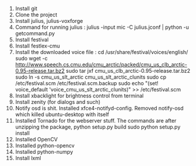 1) Install git
2) Clone the project
3) Install julius, julius-voxforge
4) Command for running julius : julius -input mic -C julius.jconf | python -u getcommand.py
5) Install festival
6) Install festlex-cmu
7) Install the downloaded voice file : 
	cd /usr/share/festival/voices/english/
	sudo wget -c http://www.speech.cs.cmu.edu/cmu_arctic/packed/cmu_us_clb_arctic-0.95-release.tar.bz2
	sudo tar jxf cmu_us_clb_arctic-0.95-release.tar.bz2 
	sudo ln -s cmu_us_slt_arctic cmu_us_slt_arctic_clunits
	sudo cp /etc/festival.scm /etc/festival.scm.backup
	sudo echo "(set! voice_default 'voice_cmu_us_slt_arctic_clunits)" >> /etc/festival.scm
8) Install xbacklight for brightness control from terminal
9) Install zenity (for dialogs and such)
10) Notify osd is shit. Installed xfce4-notifyd-config. Removed notify-osd which killed ubuntu-desktop with itself
11) Installed Tornado for the webserver stuff. The commands are 
	after unzipping the package, python setup.py build
	sudo python setup.py install
12) Installed OpenCV
13) Installed python-opencv
14) Installed python-numpy
15) Install lxml
